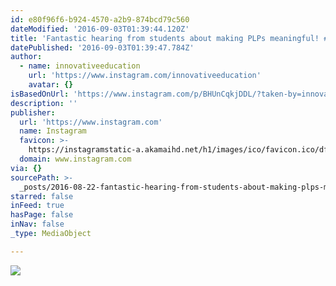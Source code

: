```yaml
---
id: e80f96f6-b924-4570-a2b9-874bcd79c560
dateModified: '2016-09-03T01:39:44.120Z'
title: 'Fantastic hearing from students about making PLPs meaningful! #vtmgi16'
datePublished: '2016-09-03T01:39:47.784Z'
author:
  - name: innovativeeducation
    url: 'https://www.instagram.com/innovativeeducation'
    avatar: {}
isBasedOnUrl: 'https://www.instagram.com/p/BHUnCqkjDDL/?taken-by=innovativeeducation'
description: ''
publisher:
  url: 'https://www.instagram.com'
  name: Instagram
  favicon: >-
    https://instagramstatic-a.akamaihd.net/h1/images/ico/favicon.ico/dfa85bb1fd63.ico
  domain: www.instagram.com
via: {}
sourcePath: >-
  _posts/2016-08-22-fantastic-hearing-from-students-about-making-plps-meaningful.md
starred: false
inFeed: true
hasPage: false
inNav: false
_type: MediaObject

---
```

![](https://s3-us-west-2.amazonaws.com/the-grid-img/p/4f8e25533c5de04a3ce400354da04d83b6438f6c.jpg)